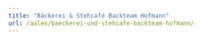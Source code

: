 ```yaml
---
title: "Bäckerei & Stehcafé Backteam Hofmann"
url: /aalen/baeckerei-und-stehcafe-backteam-hofmann/
---
```

